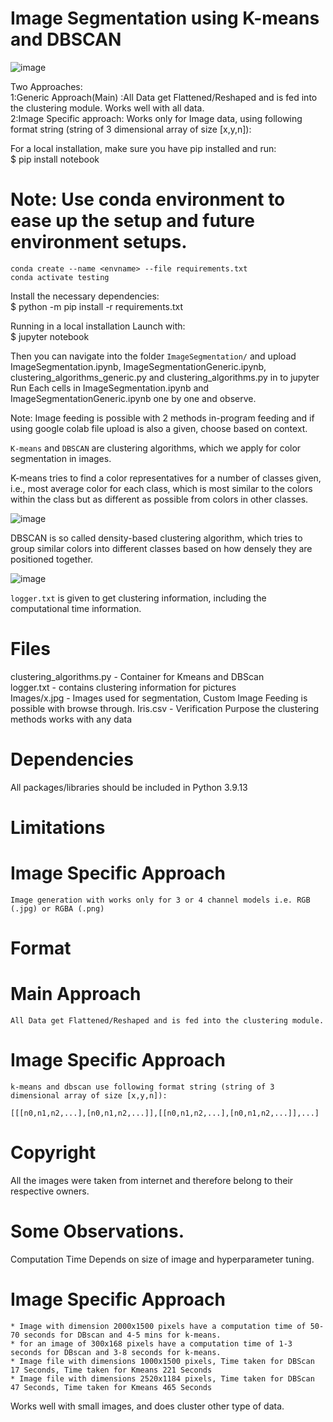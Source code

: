 # Image Segmentation using K-means and DBSCAN
![image](https://user-images.githubusercontent.com/29672160/208297729-0bf1eaf9-b4f2-4458-8215-3b09b4d33a31.png)

Two Approaches:<br>
1:Generic Approach(Main) :All Data get Flattened/Reshaped and is fed into the clustering module. Works well with all data.<br>
2:Image Specific approach: Works only for Image data, using following format string (string of 3 dimensional array of size [x,y,n]):

For a local installation, make sure you have pip installed and run:<br>
$ pip install notebook 
# Note: Use conda environment to ease up the setup and future environment setups.
    conda create --name <envname> --file requirements.txt
    conda activate testing
Install the necessary dependencies:<br>
     $ python -m pip install -r requirements.txt

Running in a local installation
Launch with:<br>
     $ jupyter notebook

Then you can navigate into the folder `ImageSegmentation/` and upload ImageSegmentation.ipynb, ImageSegmentationGeneric.ipynb, clustering_algorithms_generic.py and clustering_algorithms.py in to jupyter
Run Each cells in ImageSegmentation.ipynb and ImageSegmentationGeneric.ipynb one by one and observe.

Note: Image feeding is possible with 2 methods in-program feeding and if using google colab file upload is also a given, choose based on context.
>>>
`K-means` and `DBSCAN` are clustering algorithms, which we apply for color segmentation in images.

K-means tries to find a color representatives for a number of classes given, i.e., most average color for each class, which is most similar to the colors within the class but as different as possible from colors in other classes.

![image](https://user-images.githubusercontent.com/29672160/208297759-7c5d0140-25e2-4075-8470-015edd78cf5e.png)

DBSCAN is so called density-based clustering algorithm, which tries to group similar colors into different classes based on how densely they are positioned together.

![image](https://user-images.githubusercontent.com/29672160/208297777-fb7974c8-1172-4d4e-86fd-4be2adf8e24d.png)

`logger.txt` is given to get clustering information, including the computational time information.


# Files
   clustering_algorithms.py - Container for Kmeans and DBScan   
   logger.txt - contains clustering information for pictures<br>
   Images/x.jpg - Images used for segmentation, Custom Image Feeding is possible with browse through.
   Iris.csv - Verification Purpose the clustering methods works with any data

# Dependencies
   All packages/libraries should be included in Python 3.9.13

# Limitations
   # Image Specific Approach
    Image generation with works only for 3 or 4 channel models i.e. RGB (.jpg) or RGBA (.png)


# Format
   # Main Approach
    All Data get Flattened/Reshaped and is fed into the clustering module.
   
   # Image Specific Approach
    k-means and dbscan use following format string (string of 3 dimensional array of size [x,y,n]):
   
    [[[n0,n1,n2,...],[n0,n1,n2,...]],[[n0,n1,n2,...],[n0,n1,n2,...]],...]  



# Copyright
   All the images were taken from internet and therefore belong to their respective owners.

# Some Observations.
Computation Time Depends on size of image and hyperparameter tuning.
 # Image Specific Approach
    * Image with dimension 2000x1500 pixels have a computation time of 50-70 seconds for DBscan and 4-5 mins for k-means.
    * for an image of 300x168 pixels have a computation time of 1-3 seconds for DBscan and 3-8 seconds for k-means.
    * Image file with dimensions 1000x1500 pixels, Time taken for DBScan 17 Seconds, Time taken for Kmeans 221 Seconds
    * Image file with dimensions 2520x1184 pixels, Time taken for DBScan 47 Seconds, Time taken for Kmeans 465 Seconds
Works well with small images, and does cluster other type of data.

